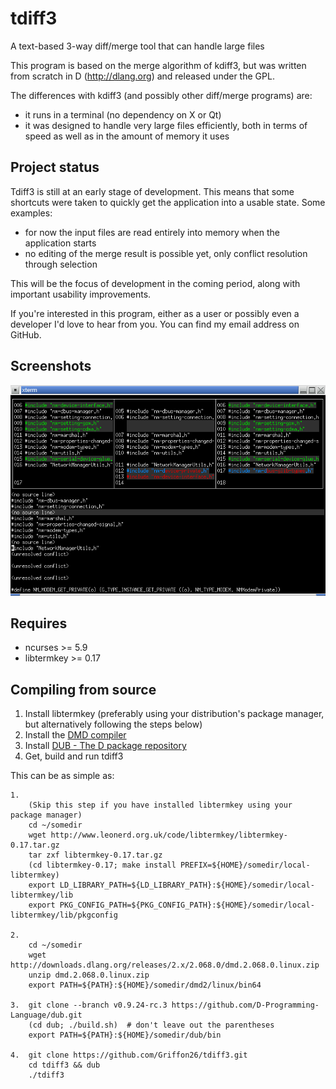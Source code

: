 # tdiff3
A text-based 3-way diff/merge tool that can handle large files

This program is based on the merge algorithm of kdiff3, but was written from scratch in D (http://dlang.org) and released under the GPL.

The differences with kdiff3 (and possibly other diff/merge programs) are:
* it runs in a terminal (no dependency on X or Qt)
* it was designed to handle very large files efficiently, both in terms of speed as well as in the amount of memory it uses

## Project status

Tdiff3 is still at an early stage of development. This means that some shortcuts were taken to quickly get the application into a usable state. Some examples:
* for now the input files are read entirely into memory when the application starts
* no editing of the merge result is possible yet, only conflict resolution through selection

This will be the focus of development in the coming period, along with important usability improvements.

If you're interested in this program, either as a user or possibly even a developer I'd love to hear from you. You can find my email address on GitHub.

## Screenshots

![A screenshot of an xterm with tdiff3 running](/docs/images/screenshot1.png?raw=true)

## Requires
* ncurses >= 5.9
* libtermkey >= 0.17

## Compiling from source

1. Install libtermkey (preferably using your distribution's package manager, but alternatively following the steps below)
2. Install the [DMD compiler](http://dlang.org/dmd-linux.html)
3. Install [DUB - The D package repository](http://code.dlang.org/getting_started)
4. Get, build and run tdiff3

This can be as simple as:

    1.
        (Skip this step if you have installed libtermkey using your package manager)
        cd ~/somedir
        wget http://www.leonerd.org.uk/code/libtermkey/libtermkey-0.17.tar.gz
        tar zxf libtermkey-0.17.tar.gz
        (cd libtermkey-0.17; make install PREFIX=${HOME}/somedir/local-libtermkey)
        export LD_LIBRARY_PATH=${LD_LIBRARY_PATH}:${HOME}/somedir/local-libtermkey/lib
        export PKG_CONFIG_PATH=${PKG_CONFIG_PATH}:${HOME}/somedir/local-libtermkey/lib/pkgconfig
        
    2.  
        cd ~/somedir
        wget http://downloads.dlang.org/releases/2.x/2.068.0/dmd.2.068.0.linux.zip
        unzip dmd.2.068.0.linux.zip
        export PATH=${PATH}:${HOME}/somedir/dmd2/linux/bin64
        
    3.  git clone --branch v0.9.24-rc.3 https://github.com/D-Programming-Language/dub.git
        (cd dub; ./build.sh)  # don't leave out the parentheses
        export PATH=${PATH}:${HOME}/somedir/dub/bin
        
    4.  git clone https://github.com/Griffon26/tdiff3.git
        cd tdiff3 && dub
        ./tdiff3
